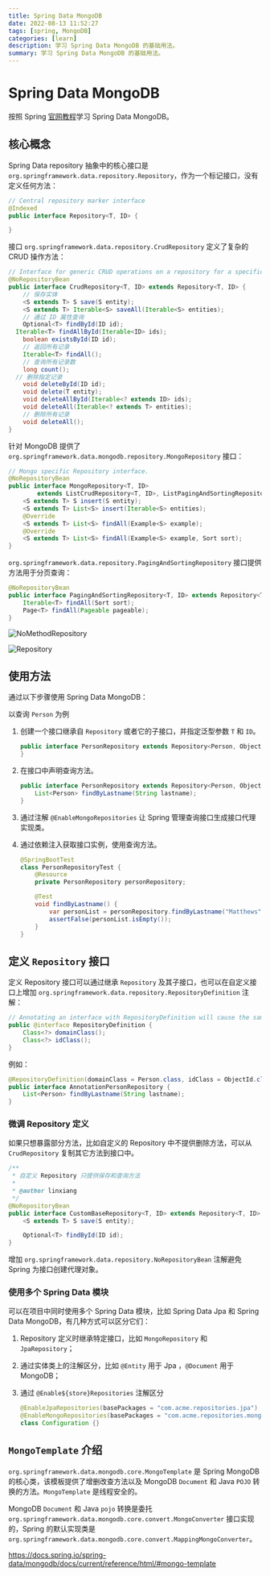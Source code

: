 ```yaml
---
title: Spring Data MongoDB
date: 2022-08-13 11:52:27
tags: [spring, MongoDB]
categories: [learn]
description: 学习 Spring Data MongoDB 的基础用法。
summary: 学习 Spring Data MongoDB 的基础用法。
---
```


# Spring Data MongoDB

按照 Spring [官网教程](https://docs.spring.io/spring-data/mongodb/docs/current/reference/html/#repositories)学习 Spring Data MongoDB。

## 核心概念

Spring Data repository 抽象中的核心接口是 `org.springframework.data.repository.Repository`，作为一个标记接口，没有定义任何方法：

```java
// Central repository marker interface
@Indexed
public interface Repository<T, ID> {

}
```

接口 `org.springframework.data.repository.CrudRepository` 定义了复杂的 CRUD 操作方法：

```java
// Interface for generic CRUD operations on a repository for a specific type.
@NoRepositoryBean
public interface CrudRepository<T, ID> extends Repository<T, ID> {
	// 保存实体
	<S extends T> S save(S entity);
	<S extends T> Iterable<S> saveAll(Iterable<S> entities);
	// 通过 ID 属性查询
	Optional<T> findById(ID id);
  Iterable<T> findAllById(Iterable<ID> ids);
	boolean existsById(ID id);
	// 返回所有记录
	Iterable<T> findAll();
	// 查询所有记录数
	long count();
  // 删除指定记录
	void deleteById(ID id);
	void delete(T entity);
	void deleteAllById(Iterable<? extends ID> ids);
	void deleteAll(Iterable<? extends T> entities);
	// 删除所有记录
	void deleteAll();
}
```

针对 MongoDB 提供了 `org.springframework.data.mongodb.repository.MongoRepository` 接口：

```java
// Mongo specific Repository interface.
@NoRepositoryBean
public interface MongoRepository<T, ID>
		extends ListCrudRepository<T, ID>, ListPagingAndSortingRepository<T, ID>, QueryByExampleExecutor<T> {
	<S extends T> S insert(S entity);
	<S extends T> List<S> insert(Iterable<S> entities);
	@Override
	<S extends T> List<S> findAll(Example<S> example);
	@Override
	<S extends T> List<S> findAll(Example<S> example, Sort sort);
}
```

`org.springframework.data.repository.PagingAndSortingRepository` 接口提供方法用于分页查询：

```java
@NoRepositoryBean
public interface PagingAndSortingRepository<T, ID> extends Repository<T, ID> {
	Iterable<T> findAll(Sort sort);
	Page<T> findAll(Pageable pageable);
}
```

![NoMethodRepository](https://cdn.jsdelivr.net/gh/xianglin2020/gallery@master/202208/132729.png)

![Repository](https://cdn.jsdelivr.net/gh/xianglin2020/gallery@master/202208/132538.png)

## 使用方法

通过以下步骤使用 Spring Data MongoDB：

以查询 `Person` 为例

1. 创建一个接口继承自 `Repository` 或者它的子接口，并指定泛型参数 `T` 和 `ID`。

   ```java
   public interface PersonRepository extends Repository<Person, ObjectId> {
   }
   ```

2. 在接口中声明查询方法。

   ```java
   public interface PersonRepository extends Repository<Person, ObjectId> {
       List<Person> findByLastname(String lastname);
   }
   ```

3. 通过注解 `@EnableMongoRepositories` 让 Spring 管理查询接口生成接口代理实现类。

4. 通过依赖注入获取接口实例，使用查询方法。

   ```java
   @SpringBootTest
   class PersonRepositoryTest {
       @Resource
       private PersonRepository personRepository;
   
       @Test
       void findByLastname() {
           var personList = personRepository.findByLastname("Matthews");
           assertFalse(personList.isEmpty());
       }
   }
   ```

## 定义 `Repository` 接口

定义 Repository 接口可以通过继承 `Repository` 及其子接口，也可以在自定义接口上增加 `org.springframework.data.repository.RepositoryDefinition` 注解：

```java
// Annotating an interface with RepositoryDefinition will cause the same behaviour as extending Repository.
public @interface RepositoryDefinition {
	Class<?> domainClass();
	Class<?> idClass();
}
```

例如：

```java
@RepositoryDefinition(domainClass = Person.class, idClass = ObjectId.class)
public interface AnnotationPersonRepository {
    List<Person> findByLastname(String lastname);
}
```

### 微调 Repository 定义

如果只想暴露部分方法，比如自定义的 Repository 中不提供删除方法，可以从 `CrudRepository` 复制其它方法到接口中。

```java
/**
 * 自定义 Repository 只提供保存和查询方法
 *
 * @author linxiang
 */
@NoRepositoryBean
public interface CustomBaseRepository<T, ID> extends Repository<T, ID> {
    <S extends T> S save(S entity);

    Optional<T> findById(ID id);
}
```

增加 `org.springframework.data.repository.NoRepositoryBean` 注解避免 Spring 为接口创建代理对象。

### 使用多个 Spring Data 模块

可以在项目中同时使用多个 Spring Data 模块，比如 Spring Data Jpa 和 Spring Data MongoDB，有几种方式可以区分它们：

1. Repository 定义时继承特定接口，比如 `MongoRepository` 和 `JpaRepository`；

2. 通过实体类上的注解区分，比如 `@Entity` 用于 Jpa ，`@Document` 用于 MongoDB；

3. 通过 `@Enable${store}Repositories` 注解区分

   ```java
   @EnableJpaRepositories(basePackages = "com.acme.repositories.jpa")
   @EnableMongoRepositories(basePackages = "com.acme.repositories.mongo")
   class Configuration {}
   ```

## `MongoTemplate` 介绍

`org.springframework.data.mongodb.core.MongoTemplate` 是 Spring MongoDB 的核心类，该模板提供了增删改查方法以及 MongoDB `Document` 和 Java `POJO` 转换的方法。`MongoTemplate` 是线程安全的。

MongoDB `Document` 和 Java `pojo` 转换是委托 `org.springframework.data.mongodb.core.convert.MongoConverter` 接口实现的，Spring 的默认实现类是 `org.springframework.data.mongodb.core.convert.MappingMongoConverter`。

https://docs.spring.io/spring-data/mongodb/docs/current/reference/html/#mongo-template
